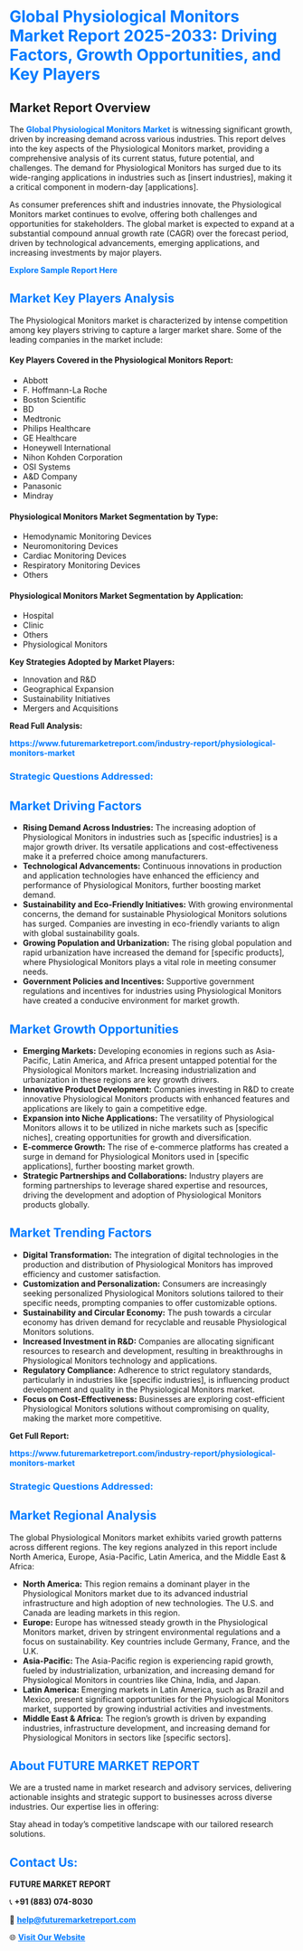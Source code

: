 <h1 style="color: #007BFF;">Global Physiological Monitors Market Report 2025-2033: Driving Factors, Growth Opportunities, and Key Players</h1>

<section id="overview">
<h2>Market Report Overview</h2>
<p>The <a href="https://www.futuremarketreport.com/industry-report/physiological-monitors-market" style="color: #007BFF; text-decoration: none;"><strong>Global Physiological Monitors Market</strong></a> is witnessing significant growth, driven by increasing demand across various industries. This report delves into the key aspects of the Physiological Monitors market, providing a comprehensive analysis of its current status, future potential, and challenges. The demand for Physiological Monitors has surged due to its wide-ranging applications in industries such as [insert industries], making it a critical component in modern-day [applications].</p>
<p>As consumer preferences shift and industries innovate, the Physiological Monitors market continues to evolve, offering both challenges and opportunities for stakeholders. The global market is expected to expand at a substantial compound annual growth rate (CAGR) over the forecast period, driven by technological advancements, emerging applications, and increasing investments by major players.</p>
</section>

<section id="overview">
<p><a href="https://www.futuremarketreport.com/request-sample/reportId=124095" style="color: #007BFF; text-decoration: none;"><strong>Explore Sample Report Here</strong></a></p>
</section>

<section id="key-players">
<h2 style="color: #007BFF;">Market Key Players Analysis</h2>
<p>The Physiological Monitors market is characterized by intense competition among key players striving to capture a larger market share. Some of the leading companies in the market include:</p>
<h4>Key Players Covered in the Physiological Monitors Report:</h4>
<ul><li>Abbott</li><li>F. Hoffmann-La Roche</li><li>Boston Scientific</li><li>BD</li><li>Medtronic</li><li>Philips Healthcare</li><li>GE Healthcare</li><li>Honeywell International</li><li>Nihon Kohden Corporation</li><li>OSI Systems</li><li>A&amp;D Company</li><li>Panasonic</li><li>Mindray</li></ul>
<h4>Physiological Monitors Market Segmentation by Type:</h4>
<ul><li>Hemodynamic Monitoring Devices</li><li>Neuromonitoring Devices</li><li>Cardiac Monitoring Devices</li><li>Respiratory Monitoring Devices</li><li>Others</li></ul>

<h4>Physiological Monitors Market Segmentation by Application:</h4>
<ul><li>Hospital</li><li>Clinic</li><li>Others</li><li>Physiological Monitors</li></ul>
<p><strong>Key Strategies Adopted by Market Players:</strong></p>
<ul>
<li>Innovation and R&D</li>
<li>Geographical Expansion</li>
<li>Sustainability Initiatives</li>
<li>Mergers and Acquisitions</li>
</ul>
</section>

<section>
<p><strong>Read Full Analysis: </strong></p><a href="https://www.futuremarketreport.com/industry-report/physiological-monitors-market" style="color: #007BFF; text-decoration: none;"><strong>https://www.futuremarketreport.com/industry-report/physiological-monitors-market</strong></a>
<h3 style="color: #007BFF;">Strategic Questions Addressed:</h3>
</section>

<section id="driving-factors">
<h2 style="color: #007BFF;">Market Driving Factors</h2>
<ul>
<li><strong>Rising Demand Across Industries:</strong> The increasing adoption of Physiological Monitors in industries such as [specific industries] is a major growth driver. Its versatile applications and cost-effectiveness make it a preferred choice among manufacturers.</li>
<li><strong>Technological Advancements:</strong> Continuous innovations in production and application technologies have enhanced the efficiency and performance of Physiological Monitors, further boosting market demand.</li>
<li><strong>Sustainability and Eco-Friendly Initiatives:</strong> With growing environmental concerns, the demand for sustainable Physiological Monitors solutions has surged. Companies are investing in eco-friendly variants to align with global sustainability goals.</li>
<li><strong>Growing Population and Urbanization:</strong> The rising global population and rapid urbanization have increased the demand for [specific products], where Physiological Monitors plays a vital role in meeting consumer needs.</li>
<li><strong>Government Policies and Incentives:</strong> Supportive government regulations and incentives for industries using Physiological Monitors have created a conducive environment for market growth.</li>
</ul>
</section>

<section id="growth-opportunities">
<h2 style="color: #007BFF;">Market Growth Opportunities</h2>
<ul>
<li><strong>Emerging Markets:</strong> Developing economies in regions such as Asia-Pacific, Latin America, and Africa present untapped potential for the Physiological Monitors market. Increasing industrialization and urbanization in these regions are key growth drivers.</li>
<li><strong>Innovative Product Development:</strong> Companies investing in R&D to create innovative Physiological Monitors products with enhanced features and applications are likely to gain a competitive edge.</li>
<li><strong>Expansion into Niche Applications:</strong> The versatility of Physiological Monitors allows it to be utilized in niche markets such as [specific niches], creating opportunities for growth and diversification.</li>
<li><strong>E-commerce Growth:</strong> The rise of e-commerce platforms has created a surge in demand for Physiological Monitors used in [specific applications], further boosting market growth.</li>
<li><strong>Strategic Partnerships and Collaborations:</strong> Industry players are forming partnerships to leverage shared expertise and resources, driving the development and adoption of Physiological Monitors products globally.</li>
</ul>
</section>

<section id="trending-factors">
<h2 style="color: #007BFF;">Market Trending Factors</h2>
<ul>
<li><strong>Digital Transformation:</strong> The integration of digital technologies in the production and distribution of Physiological Monitors has improved efficiency and customer satisfaction.</li>
<li><strong>Customization and Personalization:</strong> Consumers are increasingly seeking personalized Physiological Monitors solutions tailored to their specific needs, prompting companies to offer customizable options.</li>
<li><strong>Sustainability and Circular Economy:</strong> The push towards a circular economy has driven demand for recyclable and reusable Physiological Monitors solutions.</li>
<li><strong>Increased Investment in R&D:</strong> Companies are allocating significant resources to research and development, resulting in breakthroughs in Physiological Monitors technology and applications.</li>
<li><strong>Regulatory Compliance:</strong> Adherence to strict regulatory standards, particularly in industries like [specific industries], is influencing product development and quality in the Physiological Monitors market.</li>
<li><strong>Focus on Cost-Effectiveness:</strong> Businesses are exploring cost-efficient Physiological Monitors solutions without compromising on quality, making the market more competitive.</li>
</ul>
</section>

<section>
<p><strong>Get Full Report: </strong></p><a href="https://www.futuremarketreport.com/industry-report/physiological-monitors-market" style="color: #007BFF; text-decoration: none;"><strong>https://www.futuremarketreport.com/industry-report/physiological-monitors-market</strong></a>
<h3 style="color: #007BFF;">Strategic Questions Addressed:</h3>
</section>


<section id="regional-analysis">
<h2 style="color: #007BFF;">Market Regional Analysis</h2>
<p>The global Physiological Monitors market exhibits varied growth patterns across different regions. The key regions analyzed in this report include North America, Europe, Asia-Pacific, Latin America, and the Middle East & Africa:</p>
<ul>
<li><strong>North America:</strong> This region remains a dominant player in the Physiological Monitors market due to its advanced industrial infrastructure and high adoption of new technologies. The U.S. and Canada are leading markets in this region.</li>
<li><strong>Europe:</strong> Europe has witnessed steady growth in the Physiological Monitors market, driven by stringent environmental regulations and a focus on sustainability. Key countries include Germany, France, and the U.K.</li>
<li><strong>Asia-Pacific:</strong> The Asia-Pacific region is experiencing rapid growth, fueled by industrialization, urbanization, and increasing demand for Physiological Monitors in countries like China, India, and Japan.</li>
<li><strong>Latin America:</strong> Emerging markets in Latin America, such as Brazil and Mexico, present significant opportunities for the Physiological Monitors market, supported by growing industrial activities and investments.</li>
<li><strong>Middle East & Africa:</strong> The region’s growth is driven by expanding industries, infrastructure development, and increasing demand for Physiological Monitors in sectors like [specific sectors].</li>
</ul>
</section>

<footer>
<h2 style="color: #007BFF;">About FUTURE MARKET REPORT</h2>
<p>We are a trusted name in market research and advisory services, delivering actionable insights and strategic support to businesses across diverse industries. Our expertise lies in offering:</p>

<p>Stay ahead in today’s competitive landscape with our tailored research solutions.</p>

<h2 style="color: #007BFF;">Contact Us:</h2>
<p><strong>FUTURE MARKET REPORT</strong></p>
<p>📞 <strong>+91 (883) 074-8030</strong></p>
<p>📧 <strong><a href="mailto:help@futuremarketreport.com" style="color: #007BFF;">help@futuremarketreport.com</a></strong></p>
<p>🌐 <strong><a href="https://www.futuremarketreport.com/" style="color: #007BFF;">Visit Our Website</a></strong></p>
</footer>